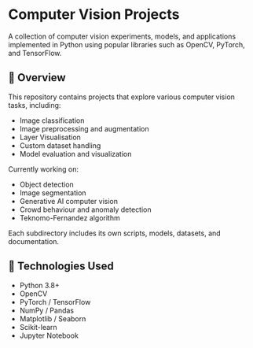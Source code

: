 # Computer Vision Projects

A collection of computer vision experiments, models, and applications implemented in Python using popular libraries such as OpenCV, PyTorch, and TensorFlow.

## 📌 Overview

This repository contains projects that explore various computer vision tasks, including:

- Image classification
- Image preprocessing and augmentation
- Layer Visualisation
- Custom dataset handling
- Model evaluation and visualization

Currently working on:

- Object detection
- Image segmentation
- Generative AI computer vision
- Crowd behaviour and anomaly detection
- Teknomo-Fernandez algorithm

Each subdirectory includes its own scripts, models, datasets, and documentation.

## 🧰 Technologies Used

- Python 3.8+
- OpenCV
- PyTorch / TensorFlow
- NumPy / Pandas
- Matplotlib / Seaborn
- Scikit-learn
- Jupyter Notebook
